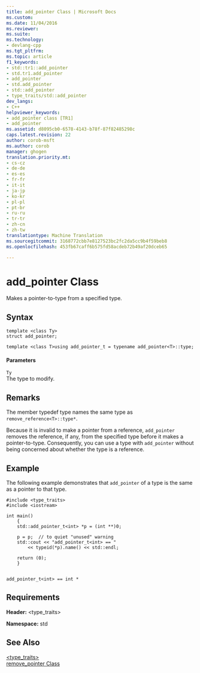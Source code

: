 ```yaml
---
title: add_pointer Class | Microsoft Docs
ms.custom: 
ms.date: 11/04/2016
ms.reviewer: 
ms.suite: 
ms.technology:
- devlang-cpp
ms.tgt_pltfrm: 
ms.topic: article
f1_keywords:
- std::tr1::add_pointer
- std.tr1.add_pointer
- add_pointer
- std.add_pointer
- std::add_pointer
- type_traits/std::add_pointer
dev_langs:
- C++
helpviewer_keywords:
- add_pointer class [TR1]
- add_pointer
ms.assetid: d8095cb0-6578-4143-b78f-87f82485298c
caps.latest.revision: 22
author: corob-msft
ms.author: corob
manager: ghogen
translation.priority.mt:
- cs-cz
- de-de
- es-es
- fr-fr
- it-it
- ja-jp
- ko-kr
- pl-pl
- pt-br
- ru-ru
- tr-tr
- zh-cn
- zh-tw
translationtype: Machine Translation
ms.sourcegitcommit: 3168772cbb7e8127523bc2fc2da5cc9b4f59beb8
ms.openlocfilehash: 453fb67caff6b575fd58acdeb72b49af20dceb65

---
```

# add_pointer Class
Makes a pointer-to-type from a specified type.  
  
## Syntax  
  
```  
template <class Ty>  
struct add_pointer;  
 
template <class T>using add_pointer_t = typename add_pointer<T>::type;  
```  
  
#### Parameters  
 `Ty`  
 The type to modify.  
  
## Remarks  
 The member typedef type names the same type as `remove_reference<T>::type*`.  
  
 Because it is invalid to make a pointer from a reference, `add_pointer` removes the reference, if any, from the specified type before it makes a pointer-to-type. Consequently, you can use a type with `add_pointer` without being concerned about whether the type is a reference.  
  
## Example  
 The following example demonstrates that `add_pointer` of a type is the same as a pointer to that type.  
  
```  
#include <type_traits>   
#include <iostream>   
  
int main()   
    {   
    std::add_pointer_t<int> *p = (int **)0;   
  
    p = p;  // to quiet "unused" warning   
    std::cout << "add_pointer_t<int> == "   
        << typeid(*p).name() << std::endl;   
  
    return (0);   
    }  
  
```  
  
```Output  
add_pointer_t<int> == int *  
```  
  
## Requirements  
 **Header:** <type_traits>  
  
 **Namespace:** std  
  
## See Also  
 [<type_traits>](../standard-library/type-traits.md)   
 [remove_pointer Class](../standard-library/remove-pointer-class.md)



<!--HONumber=Jan17_HO2-->


